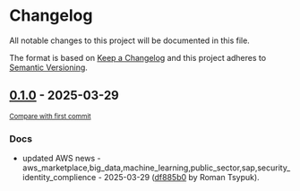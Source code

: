 # Changelog

All notable changes to this project will be documented in this file.

The format is based on [Keep a Changelog](http://keepachangelog.com/en/1.0.0/)
and this project adheres to [Semantic Versioning](http://semver.org/spec/v2.0.0.html).

<!-- insertion marker -->
## [0.1.0](https://github.com/tsypuk/aws-news/releases/tag/ver-2025-03-290.1.0) - 2025-03-29

<small>[Compare with first commit](https://github.com/tsypuk/aws-news/compare/afcbdb937ccc4830e949378c6001c7d302a5d946...ver-2025-03-29)</small>

### Docs

- updated AWS news - aws_marketplace,big_data,machine_learning,public_sector,sap,security_identity_complience - 2025-03-29 ([df885b0](https://github.com/tsypuk/aws-news/commit/df885b04d73eb612e2f7dcaa2fef82d9410d75ea) by Roman Tsypuk).

